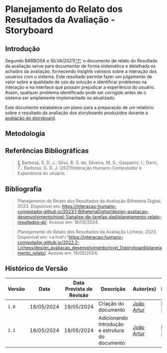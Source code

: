 # Planejamento do Relato dos Resultados da Avaliação - Storyboard

## <a>Introdução</a>

Segundo BARBOSA e SILVA(2021)<a id="anchor_1" href="#REF1">^1^</a>, o documento de relato do Resultado da avaliação serve para documentar de forma sistemática e detalhada os achados da avaliação, fornecendo insights valiosos sobre a interação dos usuários com o sistema. Este resultado permite fazer um julgamento de valor sobre a qualidade de uso da solução e identificar problemas na interação e na interface que possam prejudicar a experiência do usuário. Assim, qualquer problema identificado pode ser corrigido antes de o sistema ser amplamente implementado ou atualizado.

Este documento estabelece um plano para a preparação de um relatório sobre o resultado da avaliação dos storyboards produzidos durante a [avaliação do storyboard](https://interacao-humano-computador.github.io/2024.1-CD-MOJ/design-avaliacao-desenvolvimento/nivel1/storyboard/planejamentoAvaliacao/).

## <a>Metodologia</a>

## <a>Referências Bibliográficas</a>

> <a id="REF1" href="#anchor_1">1.</a> Barbosa, S. D. J.; Silva, B. S. da; Silveira, M. S.; Gasparini, I.; Darin, T.; Barbosa, G. D. J. (2021)Interação Humano-Computador e Experiência do usuário.

## <a>Bibliografia</a>

> Planejamento do Relato dos Resultados da Avaliação Bilheteria Digital, 2023. Disponível em: <a href="https://requisitos-de-software.github.io/2022.2-MEI/Elicitacao/perfil/">https://interacao-humano-computador.github.io/2023.1-BilheteriaDigital/design-avaliacao-desenvolvimento/nivel-1/analise-de-tarefas-dad/planejamento-relato-resultados-at/</a>. Acesso em: 18/05/2024.

> Planejamento do Relato dos Resultados da Avaliação Lichess, 2023. Disponível em: <a href="https://interacao-humano-computador.github.io/2022.2-Lichess/design_avaliacao_desenvolvimento/nivel_1/storyboard/planejamento_relato/</a>. Acesso em: 18/05/2024.

## <a>Histórico de Versão</a>

| Versão| Data | Data Prevista de Revisão| Descrição  | Autor(es)  | Revisor(es) |
| ------- | ------ | ------ | ------- | -------- | -------- |
| `1.0` | 18/05/2024 | 19/05/2024 | Criação do documento| [João Artur](https://github.com/joao-artl)|[Diego Sousa](https://github.com/DiegoSousaLeite)|
| `1.1` | 18/05/2024 | 19/05/2024 | Adicionando Introdução e estrutura do documento| [João Artur](https://github.com/joao-artl)|[Diego Sousa](https://github.com/DiegoSousaLeite)|